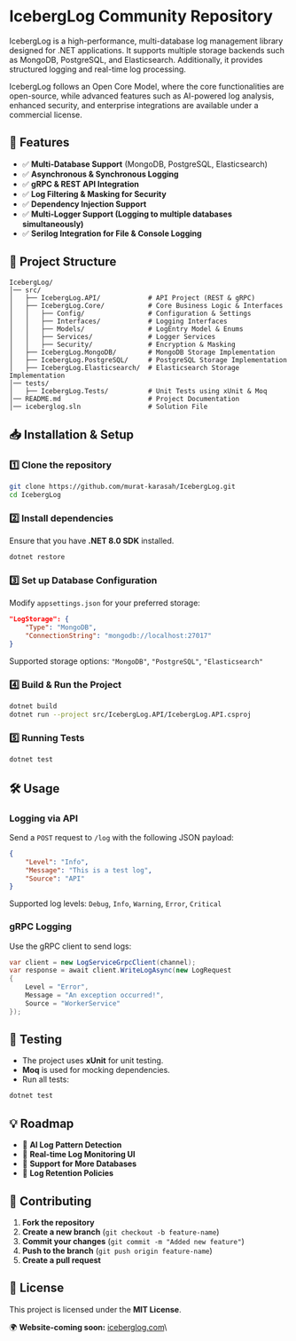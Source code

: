 # IcebergLog Community Repository

IcebergLog is a high-performance, multi-database log management library designed for .NET applications. It supports multiple storage backends such as MongoDB, PostgreSQL, and Elasticsearch. Additionally, it provides structured logging and real-time log processing.

IcebergLog follows an Open Core Model, where the core functionalities are open-source, while advanced features such as AI-powered log analysis, enhanced security, and enterprise integrations are available under a commercial license.

## 🚀 Features

- ✅ **Multi-Database Support** (MongoDB, PostgreSQL, Elasticsearch)
- ✅ **Asynchronous & Synchronous Logging**
- ✅ **gRPC & REST API Integration**
- ✅ **Log Filtering & Masking for Security**
- ✅ **Dependency Injection Support**
- ✅ **Multi-Logger Support (Logging to multiple databases simultaneously)**
- ✅ **Serilog Integration for File & Console Logging**



## 📂 Project Structure

```
IcebergLog/
│── src/
│   ├── IcebergLog.API/            # API Project (REST & gRPC)
│   ├── IcebergLog.Core/           # Core Business Logic & Interfaces
│   │   ├── Config/                # Configuration & Settings
│   │   ├── Interfaces/            # Logging Interfaces
│   │   ├── Models/                # LogEntry Model & Enums
│   │   ├── Services/              # Logger Services
│   │   ├── Security/              # Encryption & Masking
│   ├── IcebergLog.MongoDB/        # MongoDB Storage Implementation
│   ├── IcebergLog.PostgreSQL/     # PostgreSQL Storage Implementation
│   ├── IcebergLog.Elasticsearch/  # Elasticsearch Storage Implementation
│── tests/
│   ├── IcebergLog.Tests/          # Unit Tests using xUnit & Moq
│── README.md                      # Project Documentation
│── iceberglog.sln                 # Solution File
```

## 📥 Installation & Setup

### **1️⃣ Clone the repository**

```sh
git clone https://github.com/murat-karasah/IcebergLog.git
cd IcebergLog
```

### **2️⃣ Install dependencies**

Ensure that you have **.NET 8.0 SDK** installed.

```sh
dotnet restore
```

### **3️⃣ Set up Database Configuration**

Modify `appsettings.json` for your preferred storage:

```json
"LogStorage": {
    "Type": "MongoDB",
    "ConnectionString": "mongodb://localhost:27017"
}
```

Supported storage options: `"MongoDB"`, `"PostgreSQL"`, `"Elasticsearch"`

### **4️⃣ Build & Run the Project**

```sh
dotnet build
dotnet run --project src/IcebergLog.API/IcebergLog.API.csproj
```

### **5️⃣ Running Tests**

```sh
dotnet test
```

## 🛠️ Usage

### **Logging via API**

Send a `POST` request to `/log` with the following JSON payload:

```json
{
    "Level": "Info",
    "Message": "This is a test log",
    "Source": "API"
}
```

Supported log levels: `Debug`, `Info`, `Warning`, `Error`, `Critical`

### **gRPC Logging**

Use the gRPC client to send logs:

```csharp
var client = new LogServiceGrpcClient(channel);
var response = await client.WriteLogAsync(new LogRequest
{
    Level = "Error",
    Message = "An exception occurred!",
    Source = "WorkerService"
});
```

## 🧪 Testing

- The project uses **xUnit** for unit testing.
- **Moq** is used for mocking dependencies.
- Run all tests:

```sh
dotnet test
```

## 💡 Roadmap

- 🔹 **AI Log Pattern Detection**
- 🔹 **Real-time Log Monitoring UI**
- 🔹 **Support for More Databases**
- 🔹 **Log Retention Policies**

## 👥 Contributing

1. **Fork the repository**
2. **Create a new branch** (`git checkout -b feature-name`)
3. **Commit your changes** (`git commit -m "Added new feature"`)
4. **Push to the branch** (`git push origin feature-name`)
5. **Create a pull request**

## 📜 License

This project is licensed under the **MIT License**.

 
🌍 **Website-coming soon:** [iceberglog.com](https://iceberglog.com)\
 
